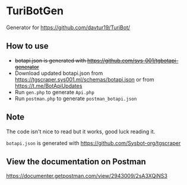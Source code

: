 # TuriBotGen
Generator for https://github.com/davtur19/TuriBot/

## How to use
- ~~botapi.json is generated with https://github.com/sys-001/tgbotapi-generator~~
- Download updated botapi.json from https://tgscraper.sys001.ml/schemas/botapi.json or from https://t.me/BotApiUpdates
- Run `gen.php` to generate `Api.php`
- Run `postman.php` to generate `postman_botapi.json`

## Note
The code isn't nice to read but it works, good luck reading it.

`botapi.json` is generated with https://github.com/Sysbot-org/tgscraper

## View the documentation on Postman
https://documenter.getpostman.com/view/2943009/2sA3XQiNS3
